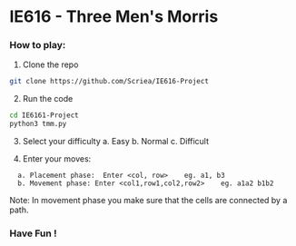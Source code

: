 # IE616 - Three Men's Morris

### How to play:
1. Clone the repo  
```bash
git clone https://github.com/Scriea/IE616-Project
```
2. Run the code
```bash
cd IE6161-Project
python3 tmm.py
```
3. Select your difficulty
  a. Easy   b. Normal   c. Difficult

4. Enter your moves:
```
  a. Placement phase:  Enter <col, row>    eg. a1, b3
  b. Movement phase: Enter <col1,row1,col2,row2>    eg. a1a2 b1b2
```
Note: In movement phase you make sure that the cells are connected by a path.   


### Have Fun ! 
